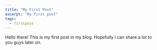```yaml
---
title: "My First Post"
excerpt: "My first post"
tags: 
  - firstpost
---
```


Hello there!
This is my first post in my blog.
Hopefully i can share a lot to you guys later on.